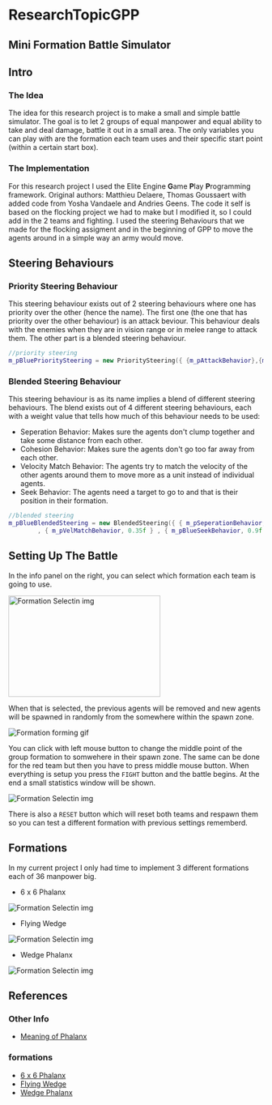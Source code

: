 # ResearchTopicGPP


## Mini Formation Battle Simulator

## Intro

### The Idea
The idea for this research project is to make a small and simple battle simulator. The goal is to let 2 groups of equal manpower and equal ability to take and deal damage, battle it out in a small area.
The only variables you can play with are the formation each team uses and their specific start point (within a certain start box). 

### The Implementation
For this research project I used the Elite Engine **G**ame **P**lay **P**rogramming framework. Original authors: Matthieu Delaere, Thomas Goussaert with added code from Yosha Vandaele and Andries Geens. The code it self is based on the flocking project we had to make but I modified it, so I could add in the 2 teams and fighting. I used the steering Behaviours that we made for the flocking assigment and in the beginning of GPP to move the agents around in a simple way an army would move.

## Steering Behaviours
### Priority Steering Behaviour
This steering behaviour exists out of 2 steering behaviours where one has priority over the other (hence the name). The first one (the one that has priority over the other behaviour) is an attack beviour. This behaviour deals with the enemies when they are in vision range or in melee range to attack them. The other part is a blended steering behaviour. 
```cpp
//priority steering
m_pBluePrioritySteering = new PrioritySteering({ {m_pAttackBehavior},{m_pBlueBlendedSteering} });
```

### Blended Steering Behaviour
This steering behaviour is as its name implies a blend of different steering behaviours. The blend exists out of 4 different steering behaviours, each with a weight value that tells how much of this behaviour needs to be used:
 * Seperation Behavior: Makes sure the agents don't clump together and take some distance from each other. 
 * Cohesion Behavior: Makes sure the agents don't go too far away from each other. 
 * Velocity Match Behavior: The agents try to match the velocity of the other agents around them to move more as a unit instead of individual agents. 
 * Seek Behavior: The agents need a target to go to and that is their position in their formation. 
```cpp
//blended steering
m_pBlueBlendedSteering = new BlendedSteering({ { m_pSeperationBehavior, 0.56f }, { m_pCohesionBehavior, 0.55f }
		, { m_pVelMatchBehavior, 0.35f } , { m_pBlueSeekBehavior, 0.9f } });//implicit vetor of weighted behavior
```

## Setting Up The Battle
In the info panel on the right, you can select which formation each team is going to use.

<img src="https://github.com/GlennQuintyn/ResearchTopicGPP/blob/master/FormationSelection.PNG" alt="Formation Selectin img" width="300" height="200"/>

When that is selected, the previous agents will be removed and new agents will be spawned in randomly from the somewhere within the spawn zone.

![Formation forming gif](https://github.com/GlennQuintyn/ResearchTopicGPP/blob/master/Formation.gif)

You can click with left mouse button to change the middle point of the group formation to somwehere in their spawn zone. The same can be done for the red team but then you have to press middle mouse button.
When everything is setup you press the `FIGHT` button and the battle begins. At the end a small statistics window will be shown.

![Formation Selectin img](https://github.com/GlennQuintyn/ResearchTopicGPP/blob/master/BattleEndCard.PNG)

There is also a `RESET` button which will reset both teams and respawn them so you can test a different formation with previous settings rememberd.


## Formations
In my current project I only had time to implement 3 different formations each of 36 manpower big.

* 6 x 6 Phalanx

![Formation Selectin img](https://github.com/GlennQuintyn/ResearchTopicGPP/blob/master/6x6%20Phalanx.PNG)

* Flying Wedge

![Formation Selectin img](https://github.com/GlennQuintyn/ResearchTopicGPP/blob/master/Flying%20Wedge.PNG)

* Wedge Phalanx

![Formation Selectin img](https://github.com/GlennQuintyn/ResearchTopicGPP/blob/master/Wedge%20Phalanx.PNG)

## References

### Other Info
* [Meaning of Phalanx](https://www.wikiwand.com/simple/Phalanx_formation#:~:text=The%20phalanx%20formation%20is%20an,who%20often%20fought%20each%20other)

### formations
* [6 x 6 Phalanx](https://en.wikipedia.org/wiki/Phalanx)
* [Flying Wedge](https://en.wikipedia.org/wiki/Flying_wedge)
* [Wedge Phalanx](https://www.quora.com/Why-was-the-Macedonian-phalanx-so-effective-in-Alexanders-time-and-so-vulnerable-against-the-Romans)
